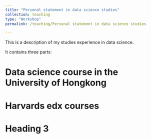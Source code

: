 ```yaml
---
title: "Personal statement in data science studies"
collection: teaching
type: "Workshop"
permalink: /teaching/Personal statement in data science studies

---
```

This is a description of my studies experience in data science. 

It contains three parts:

Data science course in the University of Hongkong 
======

Harvards edx courses
======

Heading 3
======